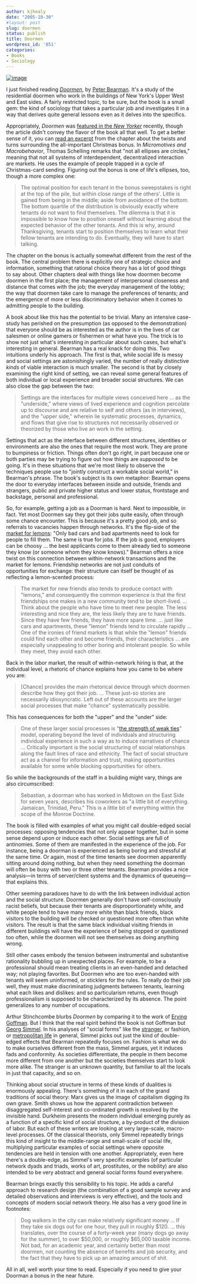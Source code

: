 ```yaml
---
author: kjhealy
date: "2005-10-30"
#layout: post
slug: doormen
status: publish
title: Doormen
wordpress_id: '851'
categories:
- Books
- Sociology
---
```


[![image](http://ec1.images-amazon.com/images/P/0226039706.01._AA240_SCLZZZZZZZ_.jpg)](http://www.amazon.com/exec/obidos/ASIN/0226039706/)

I just finished reading [*Doormen*](http://www.amazon.com/exec/obidos/ASIN/0226039706/), by [Peter Bearman](http://www.iserp.columbia.edu/people/faculty_fellows/bearman.html). It's a study of the residential doormen who work in the buildings of New York's Upper West and East sides. A fairly restricted topic, to be sure, but the book is a small gem: the kind of sociology that takes a particular job and investigates it in a way that derives quite general lessons even as it delves into the specifics.

Appropriately, *Doormen* was [featured in the *New Yorker*](http://www.newyorker.com/talk/content/articles/051010ta_talk_paumgarten) recently, though the article didn't convey the flavor of the book all that well. To get a better sense of it, you can [read an excerpt](http://www.press.uchicago.edu/Misc/Chicago/039706.html) from the chapter about the twists and turns surrounding the all-important Christmas bonus. In *Micromotives and Macrobehavior*, Thomas Schelling remarks that "not all ellipses are circles," meaning that not all systems of interdependent, decentralized interaction are markets. He uses the example of people trapped in a cycle of Christmas-card sending. Figuring out the bonus is one of life's ellipses, too, though a more complex one:

> The optimal position for each tenant in the bonus sweepstakes is right at the top of the pile, but within close range of the others'. Little is gained from being in the middle; aside from avoidance of the bottom. The bottom quartile of the distribution is obviously exactly where tenants do not want to find themselves. The dilemma is that it is impossible to know how to position oneself without learning about the expected behavior of the other tenants. And this is why, around Thanksgiving, tenants start to position themselves to learn what their fellow tenants are intending to do. Eventually, they will have to start talking.

The chapter on the bonus is actually somewhat different from the rest of the book. The central problem there is explicitly one of strategic choice and information, something that rational choice theory has a lot of good things to say about. Other chapters deal with things like how doormen become doormen in the first place; the management of interpersonal closeness and distance that comes with the job; the everyday management of the lobby; the way that doormen take care to manage the preferences of tenants; and the emergence of more or less discriminatory behavior when it comes to admitting people to the building.

A book about like this has the potential to be trivial. Many an intensive case-study has perished on the presumption (as opposed to the demonstration) that everyone should be as interested as the author is in the lives of car salesmen or online gamers or fishermen or what have you. The trick is to show not just what's interesting in particular about such cases, but what's interesting in general. Bearman has a real knack for doing this. Two intuitions underly his approach. The first is that, while social life is messy and social settings are astonishingly varied, the number of really distinctive *kinds* of viable interaction is much smaller. The second is that by closely examining the right kind of setting, we can reveal some general features of both individual or local experience and broader social structures. We can also close the gap between the two:

> Settings are the interfaces for multiple views conceived here … as the "underside," where views of lived experience and cognition percolate up to discourse and are relative to self and others (as in interviews), and the "upper side," wherein lie systematic processes, dynamics, and flows that give rise to structures not necessarily observed or theorized by those who live an work in the setting.

Settings that act as the interface between different structures, identities or environments are also the ones that require the most work. They are prone to bumpiness or friction. Things often don't go right, in part because one or both parties may be trying to figure out how things are *supposed* to be going. It's in these situations that we're most likely to observe the techniques people use to "jointly construct a workable social world," in Bearman's phrase. The book's subject is its own metaphor: Bearman opens the door to everyday interfaces between inside and outside, friends and strangers, public and private higher status and lower status, frontstage and backstage, personal and professional.

So, for example, getting a job as a Doorman is hard. Next to impossible, in fact. Yet most Doormen say they got their jobs quite easily, often through some chance encounter. This is because it's a pretty good job, and so referrals to vacancies happen through networks. It's the flip-side of the [market for lemons](http://www.people.virginia.edu/~cah2k/lemontr.pdf): "Only bad cars and bad apartments need to look for people to fill them. The same is true for jobs. If the job is good, employers can be choosy … the best applicants come to them already tied to someone they know (or someone whom they know knows)." Bearman offers a nice twist on this connection between within-network transactions and the market for lemons. Friendship networks are not just conduits of opportunities for exchange: their structure can itself be thought of as reflecting a lemon-scented process:

> The market for new friends also tends to produce contact with "lemons," and consequently the common experience is that the first friendships one makes in a new community tend to be short-lived. ... Think about the people who have time to meet new people. The less interesting and nice they are, the less likely they are to have friends. Since they have few friends, they have more spare time. ... just like cars and apartments, these "lemon" friends tend to circulate rapidly … One of the ironies of friend markets is that while the "lemon" friends could find each other and become friends, their characteristics … are especially unappealing to other boring and intolerant people. So while they meet, they avoid each other.

Back in the labor market, the result of within-network hiring is that, at the individual level, a rhetoric of chance explains how you came to be where you are:

> [Chance] provides the main rhetorical device through which doormen describe how they got their job. ... These just-so stories are necessarily idiosyncratic. Left out of these accounts are the larger social processes that make "chance" systematically possible.

This has consequences for both the "upper" and the "under" side:

> One of these larger social processes is "[the strength of weak ties](http://www.sscnet.ucla.edu/soc/faculty/bonacich/chapt3.pdf)" model, operating beyond the level of individuals and structuring individual experience in such a way as to induce narratives of chance … Critically important is the social structuring of social relationships along the fault lines of race and ethnicity. The fact of social structure act as a channel for information and trust, making opportunities available for some while blocking opportunities for others.

So while the backgrounds of the staff in a building might vary, things are also circumscribed:

> Sebastian, a doorman who has worked in Midtown on the East Side for seven years, describes his coworkers as "a little bit of everything. Jamaican, Trinidad, Peru." This is a little bit of everything within the scope of the Monroe Doctrine.

The book is filled with examples of what you might call double-edged social processes: opposing tendencies that not only appear together, but in some sense depend upon or induce each other. Social settings are full of antinomies. Some of them are manifested in the experience of the job. For instance, being a doorman is experienced as being boring and stressful at the same time. Or again, most of the time tenants see doormen apparently sitting around doing nothing, but when they need something the doorman will often be busy with two or three other tenants. Bearman provides a nice analysis—in terms of server/client systems and the dynamics of queueing—that explains this.

Other seeming paradoxes have to do with the link between individual action and the social structure. Doormen generally don't have self-consciously racist beliefs, but because their tenants are disproportionately white, and white people tend to have many more white than black friends, black visitors to the building will be checked or questioned more often than white visitors. The result is that the same black individual visiting friends in different buildings will have the experience of being stopped or questioned too often, while the doormen will not see themselves as doing anything wrong.

Still other cases embody the tension between instrumental and substantive rationality bubbling up in unexpected places. For example, to be a professional should mean treating clients in an even-handed and detached way; not playing favorites. But Doormen who are too even-handed with tenants will seem uninformed, or sticklers for the rules. To really do their job well, they must make discriminating judgments between tenants, learning what each likes and dislikes: and so particularism returns, even though professionalism is supposed to be characterized by its absence. The point generalizes to any number of occupations.

Arthur Stinchcombe blurbs *Doormen* by comparing it to the work of [Erving Goffman](http://people.brandeis.edu/~teuber/goffmanbio.html). But I think that the real spirit behind the book is not Goffman but [Georg Simmel](http://socio.ch/sim/index_sim.htm). In his analyses of "social forms" like the [stranger](http://www2.pfeiffer.edu/~lridener/DSS/Simmel/STRANGER.HTML), or fashion, or [metropolitan life](http://condor.depaul.edu/~dweinste/intro/simmel_M&ML.htm) in general, Simmel picks out just the kind of double-edged effects that Bearman repeatedly focuses on. Fashion is what we do to make ourselves different from the mass, Simmel argues, yet it induces fads and conformity. As societies differentiate, the people in them become more different from one another but the societies themselves start to look more alike. The stranger is an unknown quantity, but familiar to all the locals in just that capacity, and so on.

Thinking about social structure in terms of these kinds of dualities is enormously appealing. There's something of it in each of the grand traditions of social theory: Marx gives us the image of capitalism digging its own grave. Smith shows us how the apparent contradiction between disaggregated self-interest and co-ordinated growth is resolved by the invisible hand. Durkheim presents the modern individual emerging purely as a function of a specific kind of social structure, a by-product of the division of labor. But each of these writers are looking at very large-scale, macro-level processes. Of the classical theorists, only Simmel repeatedly brings this kind of insight to the middle-range and small-scale of social life, multiplying particular examples of social settings where opposite tendencies are held in tension with one another. Appropriately, even here there's a double-edge, as Simmel's very specific examples (of particular network dyads and triads, works of art, prostitutes, or the nobility) are also intended to be very abstract and general social forms found everywhere.

Bearman brings exactly this sensibility to his topic. He adds a careful approach to research design (the combination of a good sample survey and detailed observations and interviews is very effective), and the tools and concepts of modern social network theory. He also has a very good line in footnotes:

> Dog walkers in the city can make relatively significant money … If they take six dogs out for one hour, they pull in roughly $120. ... this translates, over the course of a forty-week year (many dogs go away for the summer), to over $50,000, or roughly $65,000 taxable income. Not bad, for an academic year, and certainly better than most doormen, not counting the absence of benefits and job security, and the fact that they have to pick up an amazing amount of shit.

All in all, well worth your time to read. Especially if you need to give your Doorman a bonus in the near future.
